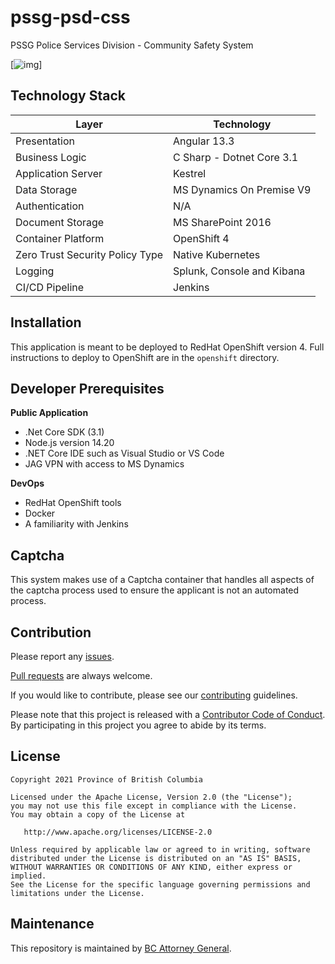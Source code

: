 # pssg-psd-css
PSSG Police Services Division - Community Safety System

[![img](https://img.shields.io/badge/Lifecycle-Stable-97ca00)]

Technology Stack
-----------------

| Layer   | Technology | 
| ------- | ------------ |
| Presentation | Angular 13.3 | Nodejs 14.20 |
| Business Logic | C Sharp - Dotnet Core 3.1 |
| Application Server | Kestrel |
| Data Storage | MS Dynamics On Premise V9 |
| Authentication | N/A |
| Document Storage    | MS SharePoint 2016 |
| Container Platform | OpenShift 4 |
| Zero Trust Security Policy Type | Native Kubernetes |
| Logging | Splunk, Console and Kibana |
| CI/CD Pipeline | Jenkins |


Installation
------------
This application is meant to be deployed to RedHat OpenShift version 4. Full instructions to deploy to OpenShift are in the `openshift` directory.

Developer Prerequisites
-----------------------

**Public Application**
- .Net Core SDK (3.1)
- Node.js version 14.20 
- .NET Core IDE such as Visual Studio or VS Code
- JAG VPN with access to MS Dynamics

**DevOps**
- RedHat OpenShift tools
- Docker
- A familiarity with Jenkins

## Captcha
This system makes use of a Captcha container that handles all aspects of the captcha process used to ensure the applicant is not an automated process.




Contribution
------------

Please report any [issues](https://github.com/bcgov/pssg-psd-csa/issues).

[Pull requests](https://github.com/bcgov/pssg-psd-csa/pulls) are always welcome.

If you would like to contribute, please see our [contributing](CONTRIBUTING.md) guidelines.

Please note that this project is released with a [Contributor Code of Conduct](CODE_OF_CONDUCT.md). By participating in this project you agree to abide by its terms.

License
-------

    Copyright 2021 Province of British Columbia

    Licensed under the Apache License, Version 2.0 (the "License");
    you may not use this file except in compliance with the License.
    You may obtain a copy of the License at 

       http://www.apache.org/licenses/LICENSE-2.0

    Unless required by applicable law or agreed to in writing, software
    distributed under the License is distributed on an "AS IS" BASIS,
    WITHOUT WARRANTIES OR CONDITIONS OF ANY KIND, either express or implied.
    See the License for the specific language governing permissions and
    limitations under the License.

Maintenance
-----------

This repository is maintained by [BC Attorney General]( https://www2.gov.bc.ca/gov/content/governments/organizational-structure/ministries-organizations/ministries/justice-attorney-general ).
